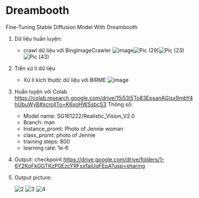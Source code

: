 # Dreambooth
Fine-Tuning Stable Diffusion Model With Dreambooth

1. Dữ liệu huấn luyện:
   - crawl dữ liệu với BingImageCrawler
   ![image](https://github.com/LiZi310702/Dreambooth/assets/119061458/c2f39a0b-247d-4a90-b095-d3ec61e9a5a1)![Pic (29)](https://github.com/LiZi310702/Dreambooth/assets/119061458/98a2557c-5d93-4803-96c0-aab73a024d0b)![Pic (23)](https://github.com/LiZi310702/Dreambooth/assets/119061458/f6d08d13-c351-4dd2-91c1-83498f2506a4)![Pic (43)](https://github.com/LiZi310702/Dreambooth/assets/119061458/3a8c8307-de22-418a-818a-57dbd3944afe)
   

   
   
   
3. Tiền xử lí dữ liệu
   - Xử lí kích thước dữ liệu với BIRME
     ![image](https://github.com/LiZi310702/Dreambooth/assets/119061458/d0346a65-29e2-4052-a852-3e4a0cd063a6)

4. Huấn luyện với Colab
   https://colab.research.google.com/drive/15i53i5To83EpsanAGIsx9mbY4hUbuWyB#scrollTo=K6xoHWSsbcS3
   Thông số:
   + Model name: SG161222/Realistic_Vision_V2.0
   + Branch: man
   + Instance_promt: Photo of Jennie woman
   + class_promt: photo of Jennie
   + training steps: 800
   + learning rate: 1e-6
6. Output: checkpoint
   https://drive.google.com/drive/folders/1-6Y2KqFkGGTKzP0EzcYRFsxfaiUqFEpA?usp=sharing
   
7. Output picture:
   
   ![2](https://github.com/LiZi310702/Dreambooth/assets/119061458/099168c8-9f6b-439c-aef6-1b288b3e1698)
   ![3](https://github.com/LiZi310702/Dreambooth/assets/119061458/ea3f1dbc-b0dd-4097-bd61-ed554e4253a7)
   ![4](https://github.com/LiZi310702/Dreambooth/assets/119061458/43ca8065-1f1f-4e42-9cdf-1c27980035cc)
